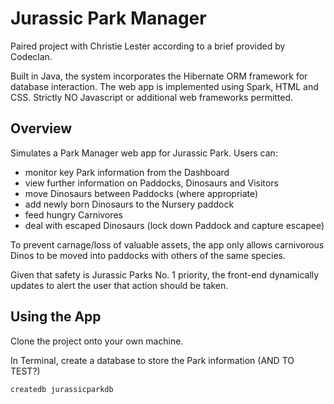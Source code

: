 # Jurassic Park Manager

Paired project with Christie Lester according to a brief provided by Codeclan.

Built in Java, the system incorporates the Hibernate ORM framework for database interaction.
The web app is implemented using Spark, HTML and CSS.
Strictly NO Javascript or additional web frameworks permitted.

## Overview

Simulates a Park Manager web app for Jurassic Park. Users can:

* monitor key Park information from the Dashboard
* view further information on Paddocks, Dinosaurs and Visitors
* move Dinosaurs between Paddocks (where appropriate)
* add newly born Dinosaurs to the Nursery paddock
* feed hungry Carnivores
* deal with escaped Dinosaurs (lock down Paddock and capture escapee)

To prevent carnage/loss of valuable assets, the app only allows carnivorous Dinos to be moved into paddocks with others of the same species.

Given that safety is Jurassic Parks No. 1 priority, the front-end dynamically updates to alert the user that action should be taken.

## Using the App

Clone the project onto your own machine.

In Terminal, create a database to store the Park information (AND TO TEST?)
```
createdb jurassicparkdb
```
